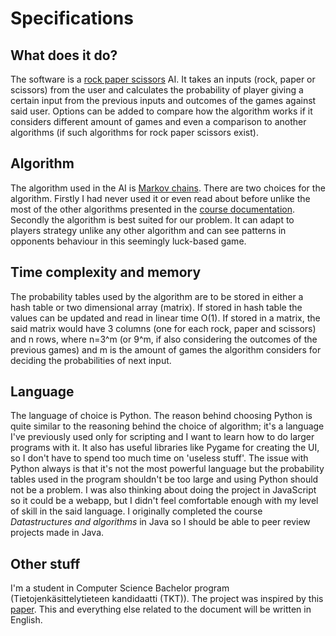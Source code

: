 # Specifications

## What does it do?
The software is a [rock paper scissors](https://en.wikipedia.org/wiki/Rock_paper_scissors) AI. It takes an inputs (rock, paper or scissors) from the user and calculates the probability of player giving a certain input from the previous inputs and outcomes of the games against said user. Options can be added to compare how the algorithm works if it considers different amount of games and even a comparison to another algorithms (if such algorithms for rock paper scissors exist).

## Algorithm
The algorithm used in the AI is [Markov chains](https://en.wikipedia.org/wiki/Markov_chain). There are two choices for the algorithm. Firstly I had never used it or even read about before unlike the most of the other algorithms presented in the [course documentation](https://tiralabra.github.io/2021_p2/en/topics/). Secondly the algorithm is best suited for our problem. It can adapt to players strategy unlike any other algorithm and can see patterns in opponents behaviour in this seemingly luck-based game.

## Time complexity and memory
The probability tables used by the algorithm are to be stored in either a hash table or two dimensional array (matrix). If stored in hash table the values can be updated and read in linear time O(1). If stored in a matrix, the said matrix would have 3 columns (one for each rock, paper and scissors) and n rows, where n=3^m (or 9^m, if also considering the outcomes of the previous games) and m is the amount of games the algorithm considers for deciding the probabilities of next input.

## Language
The language of choice is Python. The reason behind choosing Python is quite similar to the reasoning behind the choice of algorithm; it's a language I've previously used only for scripting and I want to learn how to do larger programs with it. It also has useful libraries like Pygame for creating the UI, so I don't have to spend too much time on 'useless stuff'. The issue with Python always is that it's not the most powerful language but the probability tables used in the program shouldn't be too large and using Python should not be a problem. I was also thinking about doing the project in JavaScript so it could be a webapp, but I didn't feel comfortable enough with my level of skill in the said language. I originally completed the course *Datastructures and algorithms* in Java so I should be able to peer review projects made in Java.

## Other stuff
I'm a student in Computer Science Bachelor program (Tietojenkäsittelytieteen kandidaatti (TKT)). The project was inspired by this [paper](https://arxiv.org/pdf/2003.06769.pdf). This and everything else related to the document will be written in English.
